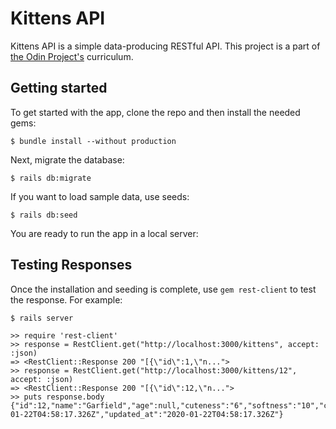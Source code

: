 # Kittens API

Kittens API is a simple data-producing RESTful API. This project is a part of [the Odin Project's](https://www.theodinproject.com/courses/ruby-on-rails/lessons/apis) curriculum.

## Getting started

To get started with the app, clone the repo and then install the needed gems:

`$ bundle install --without production`

Next, migrate the database:

`$ rails db:migrate`

If you want to load sample data, use seeds:

`$ rails db:seed`

You are ready to run the app in a local server:

## Testing Responses

Once the installation and seeding is complete, use `gem rest-client` to test the response. For example: 

`$ rails server`

``` $irb
>> require 'rest-client'
>> response = RestClient.get("http://localhost:3000/kittens", accept: :json)
=> <RestClient::Response 200 "[{\"id\":1,\"n...">
>> response = RestClient.get("http://localhost:3000/kittens/12", accept: :json)
=> <RestClient::Response 200 "[{\"id\":12,\"n...">
>> puts response.body
{"id":12,"name":"Garfield","age":null,"cuteness":"6","softness":"10","created_at":"2020-01-22T04:58:17.326Z","updated_at":"2020-01-22T04:58:17.326Z"}
```

